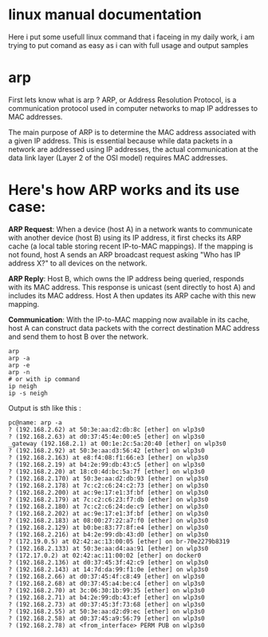 # linux manual documentation
Here i put some usefull linux command that i faceing in my daily work, i am trying to put comand as easy as i can with full usage and output samples

# arp 
First lets know what is arp ?
ARP, or Address Resolution Protocol, is a communication protocol used in computer networks to map IP addresses to MAC addresses. 

The main purpose of ARP is to determine the MAC address associated with a given IP address. This is essential because while data packets in a network are addressed using IP addresses, the actual communication at the data link layer (Layer 2 of the OSI model) requires MAC addresses. 

# Here's how ARP works and its use case:

**ARP Request**: When a device (host A) in a network wants to communicate with another device (host B) using its IP address, it first checks its ARP cache (a local table storing recent IP-to-MAC mappings). If the mapping is not found, host A sends an ARP broadcast request asking "Who has IP address X?" to all devices on the network.

**ARP Reply**: Host B, which owns the IP address being queried, responds with its MAC address. This response is unicast (sent directly to host A) and includes its MAC address. Host A then updates its ARP cache with this new mapping.

**Communication**: With the IP-to-MAC mapping now available in its cache, host A can construct data packets with the correct destination MAC address and send them to host B over the network.

```
arp
arp -a
arp -e
arp -n
# or with ip command
ip neigh
ip -s neigh

```
Output is sth like this :
```
pc@name: arp -a                                        
? (192.168.2.62) at 50:3e:aa:d2:db:8c [ether] on wlp3s0
? (192.168.2.63) at d0:37:45:4e:00:e5 [ether] on wlp3s0
_gateway (192.168.2.1) at 00:1e:2c:5a:20:40 [ether] on wlp3s0
? (192.168.2.92) at 50:3e:aa:d3:56:42 [ether] on wlp3s0
? (192.168.2.163) at e8:f4:08:f1:66:e3 [ether] on wlp3s0
? (192.168.2.19) at b4:2e:99:db:43:c5 [ether] on wlp3s0
? (192.168.2.20) at 18:c0:4d:bc:5a:7f [ether] on wlp3s0
? (192.168.2.170) at 50:3e:aa:d2:db:93 [ether] on wlp3s0
? (192.168.2.178) at 7c:c2:c6:24:c2:73 [ether] on wlp3s0
? (192.168.2.200) at ac:9e:17:e1:3f:bf [ether] on wlp3s0
? (192.168.2.179) at 7c:c2:c6:23:f7:db [ether] on wlp3s0
? (192.168.2.180) at 7c:c2:c6:24:de:c9 [ether] on wlp3s0
? (192.168.2.202) at ac:9e:17:e1:3f:bf [ether] on wlp3s0
? (192.168.2.183) at 08:00:27:22:a7:f0 [ether] on wlp3s0
? (192.168.2.129) at b0:be:83:77:8f:e4 [ether] on wlp3s0
? (192.168.2.216) at b4:2e:99:db:43:d0 [ether] on wlp3s0
? (172.19.0.5) at 02:42:ac:13:00:05 [ether] on br-70e2279b8319
? (192.168.2.133) at 50:3e:aa:d4:aa:91 [ether] on wlp3s0
? (172.17.0.2) at 02:42:ac:11:00:02 [ether] on docker0
? (192.168.2.136) at d0:37:45:3f:42:c9 [ether] on wlp3s0
? (192.168.2.143) at 14:7d:da:99:f1:0e [ether] on wlp3s0
? (192.168.2.66) at d0:37:45:4f:c8:49 [ether] on wlp3s0
? (192.168.2.68) at d0:37:45:a4:be:c4 [ether] on wlp3s0
? (192.168.2.70) at 3c:06:30:1b:99:35 [ether] on wlp3s0
? (192.168.2.71) at b4:2e:99:db:43:ef [ether] on wlp3s0
? (192.168.2.73) at d0:37:45:3f:73:68 [ether] on wlp3s0
? (192.168.2.55) at 50:3e:aa:d2:d9:ec [ether] on wlp3s0
? (192.168.2.58) at d0:37:45:a9:56:79 [ether] on wlp3s0
? (192.168.2.78) at <from_interface> PERM PUB on wlp3s0

```